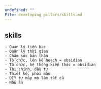```yaml
---
undefined: ""
File: developing pillars/skills.md
---
```


## skills
	- Quản lý tiền bạc
	- Quản lý thời gian
	- Chăm sóc bản thân
	- Tổ chức, lên kế hoạch = obsidian
	- Tổ chức, hệ thống kiến thức = obsidian
	- Tài chính, đầu tư
	- Thiết kế, phối màu
	- DIY tự mày mò làm tất cả
	- Nấu ăn